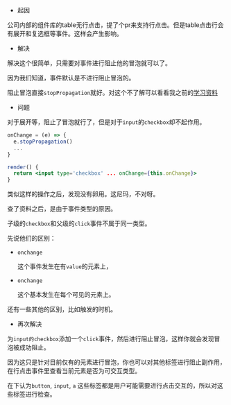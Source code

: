 - 起因

公司内部的组件库的table无行点击，提了个pr来支持行点击。但是table点击行会有展开和复选框等事件。这样会产生影响。


- 解决

解决这个很简单，只需要对事件进行阻止他的冒泡就可以了。

因为我们知道，事件默认是不进行阻止冒泡的。

阻止冒泡直接`stopPropagation`就好。对这个不了解可以看看我之前的[学习资料](https://github.com/xiaohesong/TIL/blob/master/front-end/javascript/events/%E4%BA%8B%E4%BB%B6%E5%86%92%E6%B3%A1%E5%92%8C%E6%8D%95%E8%8E%B7.md)

- 问题

对于展开等，阻止了冒泡就行了，但是对于`input`的`checkbox`却不起作用。

```jsx
onChange = (e) => {
  e.stopPropagation()
  ...
}

render() {
  return <input type='checkbox' ... onChange={this.onChange}>
}
```

类似这样的操作之后，发现没有卵用。这尼玛，不对呀。

查了资料之后，是由于事件类型的原因。

子级的`checkbox`和父级的`click`事件不属于同一类型。

先说他们的区别：

  - `onchange`
  
    这个事件发生在有`value`的元素上，
  
  - `onchange`
 
      这个基本发生在每个可见的元素上。
  
 还有一些其他的区别，比如触发的时机。
 
 - 再次解决
 
 为`input的checkbox`添加一个`click`事件，然后进行阻止冒泡，这样你就会发现冒泡被成功阻止。
 
 因为这只是针对目前仅有的元素进行冒泡，你也可以对其他标签进行阻止副作用，在行点击事件里查看当前元素是否为可交互类型。
 
 在下认为`button`, `input`, `a` 这些标签都是用户可能需要进行点击交互的，所以对这些标签进行检查。
